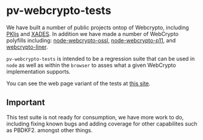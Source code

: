 # pv-webcrypto-tests
We have built a number of public projects ontop of Webcrypto, including [PKIjs](pkijs.org) and [XADES](https://xadesjs.com). In addition we have made a number of WebCrypto polyfills including: [node-webcrypto-ossl](https://github.com/PeculiarVentures/node-webcrypto-ossl), [node-webcrypto-p11](https://github.com/PeculiarVentures/node-webcrypto-p11), and [webcrypto-liner](https://github.com/PeculiarVentures/webcrypto-liner).

`pv-webcrypto-tests` is intended to be a regression suite that can be used in `node` as well as within the `browser` to asses what a given WebCrypto implementation supports.

You can see the web page variant of the tests at [this site](https://peculiarventures.github.io/pv-webcrypto-tests/).

## Important
This test suite is not ready for consumption, we have more work to do, including fixing known bugs and adding coverage for other capabilites such as PBDKF2. amongst other things.
